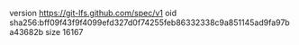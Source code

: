 version https://git-lfs.github.com/spec/v1
oid sha256:bff09f43f9f4099efd327d0f74255feb86332338c9a851145ad9fa97ba43682b
size 16167
